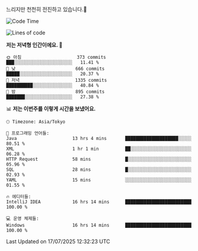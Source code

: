 느리지만 천천히 전진하고 있습니다.🐢

<!--START_SECTION:waka-->
![Code Time](http://img.shields.io/badge/Code%20Time-1%2C650%20hrs%2055%20mins-blue)

![Lines of code](https://img.shields.io/badge/%EC%A0%80%EB%8A%94%20%EC%97%AC%ED%83%9C%EA%B9%8C%EC%A7%80%20-925.5%20thousand%20%EC%A4%84%EC%9D%98%20%EC%BD%94%EB%93%9C%EB%A5%BC%20%EC%9E%91%EC%84%B1%ED%96%88%EC%96%B4%EC%9A%94.-blue)

**저는 저녁형 인간이에요. 🦉** 

```text
🌞 아침                     373 commits         ███░░░░░░░░░░░░░░░░░░░░░░   11.41 % 
🌆 낮　                     666 commits         █████░░░░░░░░░░░░░░░░░░░░   20.37 % 
🌃 저녁                     1335 commits        ██████████░░░░░░░░░░░░░░░   40.84 % 
🌙 밤　                     895 commits         ███████░░░░░░░░░░░░░░░░░░   27.38 % 
```


📊 **저는 이번주를 이렇게 시간을 보냈어요.** 

```text
🕑︎ Timezone: Asia/Tokyo

💬 프로그래밍 언어들: 
Java                     13 hrs 4 mins       ████████████████████░░░░░   80.51 % 
XML                      1 hr 1 min          ██░░░░░░░░░░░░░░░░░░░░░░░   06.28 % 
HTTP Request             58 mins             █░░░░░░░░░░░░░░░░░░░░░░░░   05.96 % 
SQL                      28 mins             █░░░░░░░░░░░░░░░░░░░░░░░░   02.93 % 
YAML                     15 mins             ░░░░░░░░░░░░░░░░░░░░░░░░░   01.55 % 

🔥 에디터들: 
IntelliJ IDEA            16 hrs 14 mins      █████████████████████████   100.00 % 

💻 운영 체제들: 
Windows                  16 hrs 14 mins      █████████████████████████   100.00 % 
```


 Last Updated on 17/07/2025 12:32:23 UTC
<!--END_SECTION:waka-->
